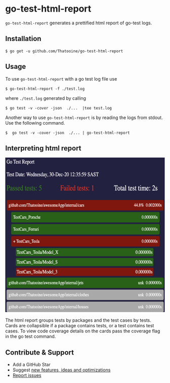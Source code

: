 # go-test-html-report
`go-test-html-report` generates a prettified html report of go-test logs.
## Installation 
```shell 
$ go get -u github.com/Thatooine/go-test-html-report
```
## Usage
To use `go-test-html-report` with a go test log file use
 ```shell 
 $ go-test-html-report -f ./test.log
 ```
where `./test.log` generated by calling
 ```shell 
 $ go test -v -cover -json  ./...  |tee test.log 
 ```
Another way to use `go-test-html-report` is by reading the logs from stdout. Use the following command. 
 ```shell 
 $  go test -v -cover -json  ./... | go-test-html-report
 ```

## Interpreting html report
<p align="center">
  <img src="./report.png" width="626" height="488" title="hover text" alt="">
</p>

The html report groups tests by packages and the test cases by tests. Cards are collapsible if a package contains tests, or a test contains test cases. To view code coverage details on the cards pass the coverage flag in the go test command.
## Contribute & Support

- Add a GitHub Star
- Suggest [new features, ideas and optimizations](https://github.com/Thatooine/go-test-html-report/issues)
- [Report issues](https://github.com/Thatooine/go-test-html-report/issues)
